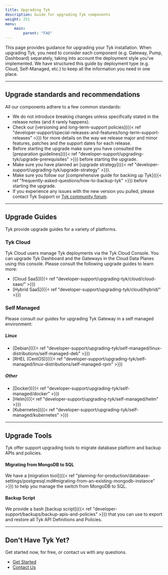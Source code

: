 ```yaml
---
title: Upgrading Tyk
description: Guide for upgrading Tyk components
weight: 251
menu:
    main:
        parent: "FAQ"
---
```


This page provides guidance for upgrading your Tyk installation. When upgrading Tyk, you need to consider each component (e.g. Gateway, Pump, Dashboard) separately, taking into account the deployment style you've implemented. We have structured this guide by deployment type (e.g. Cloud, Self-Managed, etc.) to keep all the information you need in one place.

---

## Upgrade standards and recommendations
All our components adhere to a few common standards:

- We do not introduce breaking changes unless specifically stated in the release notes (and it rarely happens).
- Check our [versioning and long-term-support policies]({{< ref "developer-support/special-releases-and-features/long-term-support-releases" >}}) for more details on the way we release major and minor features, patches and the support dates for each release.
- Before starting the upgrade make sure you have consulted the [preparation guidelines]({{< ref "developer-support/upgrading-tyk/upgrade-prerequisites" >}}) before starting the upgrade.
- Make sure you have planned an [upgrade strategy]({{< ref "developer-support/upgrading-tyk/upgrade-strategy" >}}).
- Make sure you follow our [comprehensive guide for backing up Tyk]({{< ref "frequently-asked-questions/how-to-backup-tyk" >}}) before starting the upgrade.
- If you experience any issues with the new version you pulled, please contact Tyk Support or [Tyk community forum](https://community.tyk.io/).

---

## Upgrade Guides

Tyk provide upgrade guides for a variety of platforms.

### Tyk Cloud 

Tyk Cloud users manage Tyk deployments via the Tyk Cloud Console. You can upgrade Tyk Dashboard and the Gateways in the Cloud Data Planes using this console. Please consult the following upgrade guides to learn more:

- [Cloud SaaS]({{< ref "developer-support/upgrading-tyk/cloud/cloud-saas/" >}})
- [Hybrid SaaS]({{< ref "developer-support/upgrading-tyk/cloud/hybrid/" >}})

### Self Managed

Please consult our guides for upgrading Tyk Gateway in a self managed environment:

##### Linux

- [Debian]({{< ref "developer-support/upgrading-tyk/self-managed/linux-distributions/self-managed-deb" >}})
- [RHEL (CentOS)]({{< ref "developer-support/upgrading-tyk/self-managed/linux-distributions/self-managed-rpm" >}})

##### Other

- [Docker]({{< ref "developer-support/upgrading-tyk/self-managed/docker" >}})
- [Helm]({{< ref "developer-support/upgrading-tyk/self-managed/helm" >}})
- [Kubernetes]({{< ref "developer-support/upgrading-tyk/self-managed/kubernetes" >}})

---

## Upgrade Tools

Tyk offer support upgrading tools to migrate database platform and backup APIs and policies.

#### Migrating from MongoDB to SQL

We have a [migration tool]({{< ref "planning-for-production/database-settings/postgresql.md#migrating-from-an-existing-mongodb-instance" >}}) to help you manage the switch from MongoDB to SQL.

#### Backup Script

We provide a bash [backup script]({{< ref "developer-support/backups/backup-apis-and-policies" >}}) that you can use to export and restore all Tyk API Definitions and Policies.

---

## Don't Have Tyk Yet?

Get started now, for free, or contact us with any questions.

* [Get Started](https://tyk.io/pricing/compare-api-management-platforms/#get-started)
* [Contact Us](https://tyk.io/about/contact/)
